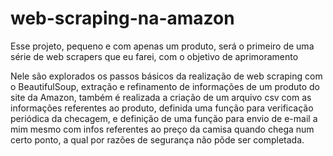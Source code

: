 # web-scraping-na-amazon
Esse projeto, pequeno e com apenas um produto, será o primeiro de uma série de web scrapers que eu farei, com o objetivo de aprimoramento


Nele são explorados os passos básicos da realização de web scraping com o BeautifulSoup, extração e refinamento de informações de um produto do
site da Amazon, também é realizada a criação de um arquivo csv com as informações referentes ao produto, definida uma função para verificação periódica da checagem,
e definição de uma função para envio de e-mail a mim mesmo com infos referentes ao preço da camisa quando chega num certo ponto, a qual por razões de segurança não põde
ser completada.
